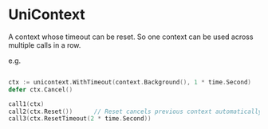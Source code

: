 # UniContext

A context whose timeout can be reset. So one context can be used across multiple calls in a row.

e.g.

```go

ctx := unicontext.WithTimeout(context.Background(), 1 * time.Second)
defer ctx.Cancel()

call1(ctx)
call2(ctx.Reset())      // Reset cancels previous context automatically and replace it with a new context
call3(ctx.ResetTimeout(2 * time.Second))

```